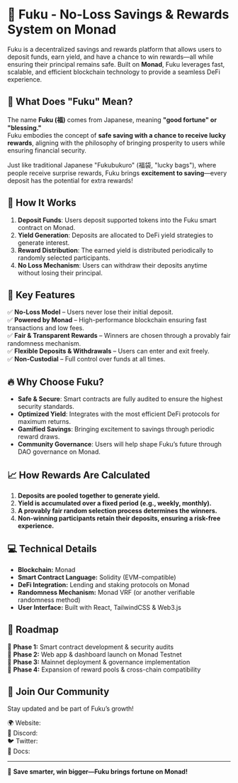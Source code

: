 # 🎉 Fuku - No-Loss Savings & Rewards System on Monad

Fuku is a decentralized savings and rewards platform that allows users to deposit funds, earn yield, and have a chance to win rewards—all while ensuring their principal remains safe. Built on **Monad**, Fuku leverages fast, scalable, and efficient blockchain technology to provide a seamless DeFi experience.

## 🌸 What Does "Fuku" Mean?

The name **Fuku (福)** comes from Japanese, meaning **"good fortune" or "blessing."**  
Fuku embodies the concept of **safe saving with a chance to receive lucky rewards**, aligning with the philosophy of bringing prosperity to users while ensuring financial security.  

Just like traditional Japanese "Fukubukuro" (福袋, "lucky bags"), where people receive surprise rewards, Fuku brings **excitement to saving**—every deposit has the potential for extra rewards!

## 🚀 How It Works

1. **Deposit Funds**: Users deposit supported tokens into the Fuku smart contract on Monad.
2. **Yield Generation**: Deposits are allocated to DeFi yield strategies to generate interest.
3. **Reward Distribution**: The earned yield is distributed periodically to randomly selected participants.
4. **No Loss Mechanism**: Users can withdraw their deposits anytime without losing their principal.

## 🌟 Key Features

✅ **No-Loss Model** – Users never lose their initial deposit.  
✅ **Powered by Monad** – High-performance blockchain ensuring fast transactions and low fees.  
✅ **Fair & Transparent Rewards** – Winners are chosen through a provably fair randomness mechanism.  
✅ **Flexible Deposits & Withdrawals** – Users can enter and exit freely.  
✅ **Non-Custodial** – Full control over funds at all times.  

## 🔥 Why Choose Fuku?

- **Safe & Secure**: Smart contracts are fully audited to ensure the highest security standards.  
- **Optimized Yield**: Integrates with the most efficient DeFi protocols for maximum returns.  
- **Gamified Savings**: Bringing excitement to savings through periodic reward draws.  
- **Community Governance**: Users will help shape Fuku’s future through DAO governance on Monad.  

## 📈 How Rewards Are Calculated

1. **Deposits are pooled together to generate yield.**  
2. **Yield is accumulated over a fixed period (e.g., weekly, monthly).**  
3. **A provably fair random selection process determines the winners.**  
4. **Non-winning participants retain their deposits, ensuring a risk-free experience.**  

## 💻 Technical Details

- **Blockchain:** Monad  
- **Smart Contract Language:** Solidity (EVM-compatible)  
- **DeFi Integration:** Lending and staking protocols on Monad  
- **Randomness Mechanism:** Monad VRF (or another verifiable randomness method)  
- **User Interface:** Built with React, TailwindCSS & Web3.js  

## 📖 Roadmap

🔹 **Phase 1:** Smart contract development & security audits  
🔹 **Phase 2:** Web app & dashboard launch on Monad Testnet  
🔹 **Phase 3:** Mainnet deployment & governance implementation  
🔹 **Phase 4:** Expansion of reward pools & cross-chain compatibility  

## 🤝 Join Our Community

Stay updated and be part of Fuku’s growth!

🌍 Website:   
💬 Discord:  
🐦 Twitter:   
📜 Docs: 

---

🚀 **Save smarter, win bigger—Fuku brings fortune on Monad!**
